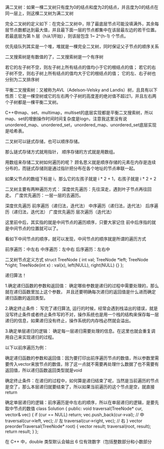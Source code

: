  满二叉树：如果一棵二叉树只有度为0的结点和度为2的结点，并且度为0的结点在同一层上，则这棵二叉树为满二叉树

 完全二叉树的定义如下：在完全二叉树中，除了最底层节点可能没填满外，其余每层节点数都达到最大值，并且最下面一层的节点都集中在该层最左边的若干位置。若最底层为第 h 层（h从1开始），则该层包含 1~ 2^(h-1) 个节点。

 优先级队列其实是一个堆，堆就是一棵完全二叉树，同时保证父子节点的顺序关系

 二叉搜索树是有数值的了，二叉搜索树是一个有序树

 若它的左子树不空，则左子树上所有结点的值均小于它的根结点的值；
 若它的右子树不空，则右子树上所有结点的值均大于它的根结点的值；
 它的左、右子树也分别为二叉排序树


 平衡二叉搜索树：又被称为AVL（Adelson-Velsky and Landis）树，且具有以下性质：它是一棵空树或它的左右两个子树的高度差的绝对值不超过1，并且左右两个子树都是一棵平衡二叉树。

 C++中map、set、multimap，multiset的底层实现都是平衡二叉搜索树，所以map、set的增删操作时间时间复杂度是logn，注意我这里没有说unordered_map、unordered_set，unordered_map、unordered_set底层实现是哈希表。

 二叉树可以链式存储，也可以顺序存储。

那么链式存储方式就用指针， 顺序存储的方式就是用数组。


用数组来存储二叉树如何遍历的呢？
顾名思义就是顺序存储的元素在内存是连续分布的，而链式存储则是通过指针把分布在各个地址的节点串联一起。

如果父节点的数组下标是 i，那么它的左孩子就是 i * 2 + 1，右孩子就是 i * 2 + 2



二叉树主要有两种遍历方式：
深度优先遍历：先往深走，遇到叶子节点再往回走。
广度优先遍历：一层一层的去遍历。

深度优先遍历
前序遍历（递归法，迭代法）
中序遍历（递归法，迭代法）
后序遍历（递归法，迭代法）
广度优先遍历
层次遍历（迭代法）

这里前中后，其实指的就是中间节点的遍历顺序，只要大家记住 前中后序指的就是中间节点的位置就可以了。

看如下中间节点的顺序，就可以发现，中间节点的顺序就是所谓的遍历方式

前序遍历：中左右
中序遍历：左中右
后序遍历：左右中

二叉树节点定义方式
struct TreeNode {
    int val;
    TreeNode *left;
    TreeNode *right;
    TreeNode(int x) : val(x), left(NULL), right(NULL) {}
};

递归算法！

1.确定递归函数的参数和返回值： 确定哪些参数是递归的过程中需要处理的，那么就在递归函数里加上这个参数， 并且还要明确每次递归的返回值是什么进而确定递归函数的返回类型。

2.确定终止条件： 写完了递归算法, 运行的时候，经常会遇到栈溢出的错误，就是没写终止条件或者终止条件写的不对，操作系统也是用一个栈的结构来保存每一层递归的信息，如果递归没有终止，操作系统的内存栈必然就会溢出。

3.确定单层递归的逻辑： 确定每一层递归需要处理的信息。在这里也就会重复调用自己来实现递归的过程。

以下以前序遍历为例：

确定递归函数的参数和返回值：因为要打印出前序遍历节点的数值，所以参数里需要传入vector来放节点的数值，除了这一点就不需要再处理什么数据了也不需要有返回值，所以递归函数返回类型就是void

确定终止条件：在递归的过程中，如何算是递归结束了呢，当然是当前遍历的节点是空了，那么本层递归就要结束了，所以如果当前遍历的这个节点是空，就直接return

确定单层递归的逻辑：前序遍历是中左右的顺序，所以在单层递归的逻辑，是要先取中节点的数值
class Solution {
public:
    void traversal(TreeNode* cur, vector<int>& vec) {
        if (cur == NULL) return;
        vec.push_back(cur->val);    // 中
        traversal(cur->left, vec);  // 左
        traversal(cur->right, vec); // 右
    }
    vector<int> preorderTraversal(TreeNode* root) {
        vector<int> result;
        traversal(root, result);
        return result;
    }
};


在 C++ 中，double 类型默认会输出 6 位有效数字（包括整数部分和小数部分